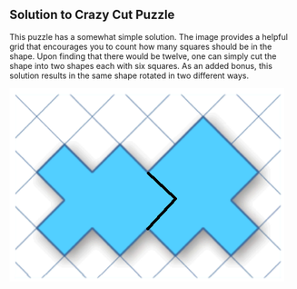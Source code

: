 ## Solution to Crazy Cut Puzzle

This puzzle has a somewhat simple solution. 
The image provides a helpful grid that encourages you to count how many squares should be in the shape.
Upon finding that there would be twelve, one can simply cut the shape into two shapes each with six squares.
As an added bonus, this solution results in the same shape rotated in two different ways.

![Crazy Cut Solution](/images/Github_part_2.png)